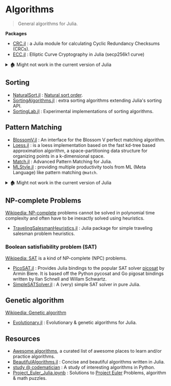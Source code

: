 # Algorithms

> General algorithms for Julia.

**Packages**

- [CRC.jl](https://github.com/andrewcooke/CRC.jl) : a Julia module for calculating Cyclic Redundancy Checksums (CRCs).
- [ECC.jl](https://gitlab.com/braneproject/ECC.jl) : Elliptic Curve Cryptography in Julia (secp256k1 curve)

<details> <summary>🏚️ Might not work in the current version of Julia</summary>

- 🏚️ [Codecs.jl](https://github.com/BioJulia/Codecs.jl) : Common data encoding algorithms: Base64, Zlib, and Binary Coded Decimal. (No `Project.toml`)

</details>

## Sorting

- [NaturalSort.jl](https://github.com/JuliaStrings/NaturalSort.jl) : [Natural sort order](https://en.wikipedia.org/wiki/Natural_sort_order).
- [SortingAlgorithms.jl](https://github.com/JuliaCollections/SortingAlgorithms.jl) : extra sorting algorithms extending Julia's sorting API.
- [SortingLab.jl](https://github.com/xiaodaigh/SortingLab.jl) : Experimental implementations of sorting algorithms.

## Pattern Matching

- [BlossomV.jl](https://github.com/mlewe/BlossomV.jl) : An interface for the Blossom V perfect matching algorithm.
- [Loess.jl](https://github.com/JuliaStats/Loess.jl) : is a loess implementation based on the fast kd-tree based approximation algorithm, a space-partitioning data structure for organizing points in a k-dimensional space.
- [Match.jl](https://github.com/kmsquire/Match.jl) : Advanced Pattern Matching for Julia.
- [MLStyle.jl](https://github.com/thautwarm/MLStyle.jl) : providing multiple productivity tools from ML (Meta Language) like pattern matching `@match`.


<details> <summary>🏚️ Might not work in the current version of Julia</summary>

- 🏚️ [JellyFish.jl](https://github.com/samuelcolvin/JellyFish.jl) : Port of the jellyfish string comparison library. (No `Project.toml`)

</details>


## NP-complete Problems

[Wikipedia: NP-complete](https://en.wikipedia.org/wiki/Category:NP-complete_problems) problems cannot be solved in polynomial time complexity and often have to be inexactly solved using heuristics.

- [TravelingSalesmanHeuristics.jl](https://github.com/evanfields/TravelingSalesmanHeuristics.jl) : Julia package for simple traveling salesman problem heuristics.

### Boolean satisfiability problem (SAT)

[Wikipedia: SAT](https://en.wikipedia.org/wiki/Satisfiability_modulo_theories) is a kind of NP-complete (NPC) problems.

- [PicoSAT.jl](https://github.com/jakebolewski/PicoSAT.jl) : Provides Julia bindings to the popular SAT solver [picosat](http://fmv.jku.at/picosat/) by Armin Biere. It is based off the Python pycosat and Go pigosat bindings written by Ilan Schnell and Willam Schwartz.
- [SimpleSATSolver.jl](https://github.com/dpsanders/SimpleSATSolver.jl) : A (very) simple SAT solver in pure Julia.

## Genetic algorithm

[Wikipedia: Genetic algorithm](https://en.wikipedia.org/wiki/Genetic_algorithm)

- [Evolutionary.jl](https://github.com/wildart/Evolutionary.jl) : Evolutionary & genetic algorithms for Julia.

## Resources

- [Awesome algorithms](https://github.com/tayllan/awesome-algorithms), a curated list of awesome places to learn and/or practice algorithms.
- [BeautifulAlgorithms.jl](https://github.com/mossr/BeautifulAlgorithms.jl) : Concise and beautiful algorithms written in Julia.
- [study @ codematician](https://github.com/codematician/study) : A study of interesting algorithms in Python.
- [Project_Euler_Julia.ipynb](https://nbviewer.org/github/punkrockpolly/Playing-with-Julia/blob/master/Project_Euler_Julia.ipynb) : Solutions to [Project Euler](https://projecteuler.net) Problems, algorithm & math puzzles.

